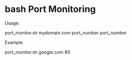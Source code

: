 bash Port Monitoring
====================

Usage:

   port_monitor.sh mydomain.com port_number port_number

Example

   port_monitor.sh google.com 80
